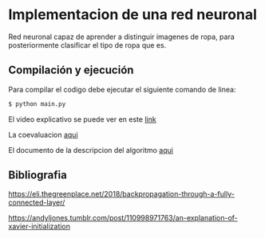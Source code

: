 # Implementacion de una red neuronal 

Red neuronal capaz de aprender a distinguir imagenes de ropa, para posteriormente clasificar el tipo de ropa que es. 

## Compilación y ejecución

Para compilar el codigo debe ejecutar el siguiente comando de linea:
```bash
$ python main.py 
```

El video explicativo se puede ver en este [link]()

La coevaluacion [aqui](Coevaluacion.md)

El documento de la descripcion del algoritmo [aqui]()

## Bibliografia

https://eli.thegreenplace.net/2018/backpropagation-through-a-fully-connected-layer/

https://andyljones.tumblr.com/post/110998971763/an-explanation-of-xavier-initialization
